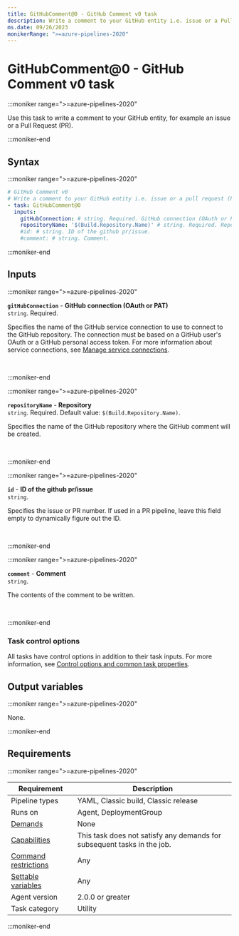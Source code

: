 ```yaml
---
title: GitHubComment@0 - GitHub Comment v0 task
description: Write a comment to your GitHub entity i.e. issue or a Pull Request (PR).
ms.date: 09/26/2023
monikerRange: ">=azure-pipelines-2020"
---
```


# GitHubComment@0 - GitHub Comment v0 task

<!-- :::description::: -->
:::moniker range=">=azure-pipelines-2020"

<!-- :::editable-content name="description"::: -->
Use this task to write a comment to your GitHub entity, for example an issue or a Pull Request (PR).
<!-- :::editable-content-end::: -->

:::moniker-end
<!-- :::description-end::: -->

<!-- :::syntax::: -->
## Syntax

:::moniker range=">=azure-pipelines-2020"

```yaml
# GitHub Comment v0
# Write a comment to your GitHub entity i.e. issue or a pull request (PR).
- task: GitHubComment@0
  inputs:
    gitHubConnection: # string. Required. GitHub connection (OAuth or PAT). 
    repositoryName: '$(Build.Repository.Name)' # string. Required. Repository. Default: $(Build.Repository.Name).
    #id: # string. ID of the github pr/issue. 
    #comment: # string. Comment.
```

:::moniker-end
<!-- :::syntax-end::: -->

<!-- :::inputs::: -->
## Inputs

<!-- :::item name="gitHubConnection"::: -->
:::moniker range=">=azure-pipelines-2020"

**`gitHubConnection`** - **GitHub connection (OAuth or PAT)**<br>
`string`. Required.<br>
<!-- :::editable-content name="helpMarkDown"::: -->
Specifies the name of the GitHub service connection to use to connect to the GitHub repository. The connection must be based on a GitHub user's OAuth or a GitHub personal access token. For more information about service connections, see [Manage service connections](https://aka.ms/AA3am5s).
<!-- :::editable-content-end::: -->
<br>

:::moniker-end
<!-- :::item-end::: -->
<!-- :::item name="repositoryName"::: -->
:::moniker range=">=azure-pipelines-2020"

**`repositoryName`** - **Repository**<br>
`string`. Required. Default value: `$(Build.Repository.Name)`.<br>
<!-- :::editable-content name="helpMarkDown"::: -->
Specifies the name of the GitHub repository where the GitHub comment will be created.
<!-- :::editable-content-end::: -->
<br>

:::moniker-end
<!-- :::item-end::: -->
<!-- :::item name="id"::: -->
:::moniker range=">=azure-pipelines-2020"

**`id`** - **ID of the github pr/issue**<br>
`string`.<br>
<!-- :::editable-content name="helpMarkDown"::: -->
Specifies the issue or PR number. If used in a PR pipeline, leave this field empty to dynamically figure out the ID.
<!-- :::editable-content-end::: -->
<br>

:::moniker-end
<!-- :::item-end::: -->
<!-- :::item name="comment"::: -->
:::moniker range=">=azure-pipelines-2020"

**`comment`** - **Comment**<br>
`string`.<br>
<!-- :::editable-content name="helpMarkDown"::: -->
The contents of the comment to be written.
<!-- :::editable-content-end::: -->
<br>

:::moniker-end
<!-- :::item-end::: -->

### Task control options

All tasks have control options in addition to their task inputs. For more information, see [Control options and common task properties](/azure/devops/pipelines/yaml-schema/steps-task#common-task-properties).
<!-- :::inputs-end::: -->

<!-- :::outputVariables::: -->
## Output variables

:::moniker range=">=azure-pipelines-2020"

None.

:::moniker-end
<!-- :::outputVariables-end::: -->

<!-- :::remarks::: -->
<!-- :::editable-content name="remarks"::: -->
<!-- :::editable-content-end::: -->
<!-- :::remarks-end::: -->

<!-- :::examples::: -->
<!-- :::editable-content name="examples"::: -->
<!-- :::editable-content-end::: -->
<!-- :::examples-end::: -->

<!-- :::properties::: -->
## Requirements

:::moniker range=">=azure-pipelines-2020"

| Requirement | Description |
|-------------|-------------|
| Pipeline types | YAML, Classic build, Classic release |
| Runs on | Agent, DeploymentGroup |
| [Demands](/azure/devops/pipelines/process/demands) | None |
| [Capabilities](/azure/devops/pipelines/agents/agents#capabilities) | This task does not satisfy any demands for subsequent tasks in the job. |
| [Command restrictions](/azure/devops/pipelines/security/templates#agent-logging-command-restrictions) | Any |
| [Settable variables](/azure/devops/pipelines/security/templates#agent-logging-command-restrictions) | Any |
| Agent version |  2.0.0 or greater |
| Task category | Utility |

:::moniker-end
<!-- :::properties-end::: -->

<!-- :::see-also::: -->
<!-- :::editable-content name="seeAlso"::: -->
<!-- :::editable-content-end::: -->
<!-- :::see-also-end::: -->
